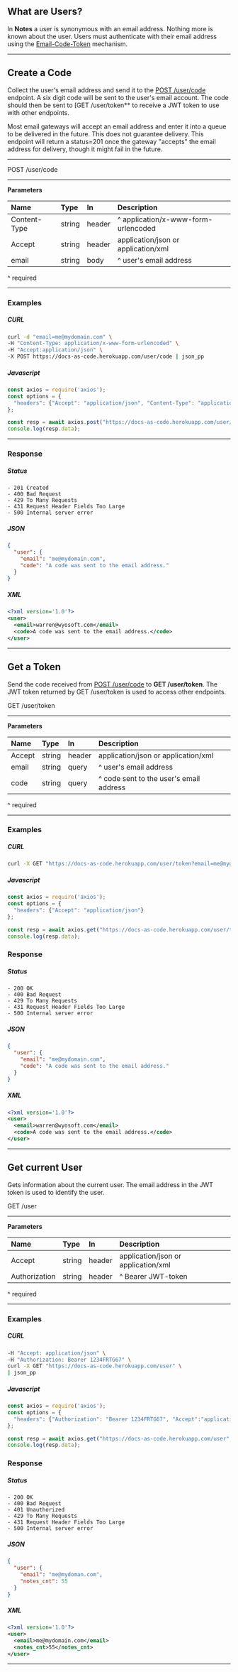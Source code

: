 ## What are Users?

In **Notes** a user is synonymous with an email address. Nothing more is known about the user. Users must authenticate with their email address using the [Email-Code-Token](APIs/overview.md) mechanism.

<!--------------------------------------
CREATE A CODE
--------------------------------------->

---

## Create a Code

Collect the user's email address and send it to the [POST /user/code](#Get-A-Token) endpoint. A six digit code will be sent to the user's email account.  The code should then be sent to [GET /user/token** to receive a JWT token to use with other endpoints.

Most email gateways will accept an email address and enter it into a queue to be delivered in the future. This does not guarantee delivery. This endpoint will return a status=201 once the gateway "accepts" the email address for delivery, though it might fail in the future.

---

<span class="method post">POST</span> /user/code

---

**Parameters**

| Name         | Type    | In     | Description |
| :---         | :---    | :---   | :--- |
| Content-Type | string  | header | ^ application/x-www-form-urlencoded |
| Accept       | string  | header | application/json or application/xml |
| email        | string  | body   | ^ user's email address |

^ required

---

### Examples

<!-- tabs:start -->

##### **CURL**

```bash
curl -d "email=me@mydomain.com" \
-H "Content-Type: application/x-www-form-urlencoded" \
-H "Accept:application/json" \
-X POST https://docs-as-code.herokuapp.com/user/code | json_pp
```

##### **Javascript**

```javascript
const axios = require('axios');
const options = {
  "headers": {"Accept": "application/json", "Content-Type": "application/x-www-form-urlencoded"}
};

const resp = await axios.post("https://docs-as-code.herokuapp.com/user/code", {"email":"me@mydomain.com"}, options)
console.log(resp.data);
```
<!-- tabs:end -->

---

### Response

<!-- tabs:start -->

##### **Status**

```text
- 201 Created
- 400 Bad Request
- 429 To Many Requests
- 431 Request Header Fields Too Large
- 500 Internal server error
```

##### **JSON**

```json
{
  "user": {
    "email": "me@mydomain.com",
    "code": "A code was sent to the email address."
  }
}
```

##### **XML**

```xml
<?xml version='1.0'?>
<user>
  <email>warren@wyosoft.com</email>
  <code>A code was sent to the email address.</code>
</user>
```

<!-- tabs:end -->

<!--------------------------------------
GET A TOKEN
--------------------------------------->

---

## Get a Token

Send the code received from [POST /user/code](#Create-A-Code) to **GET /user/token**. The JWT token returned by GET /user/token is used to access other endpoints.

<span class="method get">GET</span> /user/token

---

**Parameters**

| Name         | Type    | In     | Description |
| :---         | :---    | :---   | :--- |
| Accept       | string  | header | application/json or application/xml |
| email        | string  | query  | ^ user's email address |
| code         | string  | query  | ^ code sent to the user's email address |

^ required

---

### Examples

<!-- tabs:start -->

##### **CURL**

```bash
curl -X GET "https://docs-as-code.herokuapp.com/user/token?email=me@mydomain.com&code=123456" | json_pp
```

##### **Javascript**

```javascript
const axios = require('axios');
const options = {
  "headers": {"Accept": "application/json"}
};

const resp = await axios.get("https://docs-as-code.herokuapp.com/user/token", {"email":"me@mydomain.com"}, options)
console.log(resp.data);
```

<!-- tabs:end -->

### Response

<!-- tabs:start -->
##### **Status**

```text
- 200 OK
- 400 Bad Request
- 429 To Many Requests
- 431 Request Header Fields Too Large
- 500 Internal server error
```

##### **JSON**

```json
{
  "user": {
    "email": "me@mydomain.com",
    "code": "A code was sent to the email address."
  }
}
```

##### **XML**

```xml
<?xml version='1.0'?>
<user>
  <email>warren@wyosoft.com</email>
  <code>A code was sent to the email address.</code>
</user>
```

<!-- tabs:end -->

<!--------------------------------------
GET CURRENT USER
--------------------------------------->

---

## Get current User

Gets information about the current user. The email address in the JWT token is used to identify the user.

<span class="method get">GET</span> /user

---

**Parameters**

| Name          | Type    | In      | Description |
| :---          | :---    | :---    | :--- |
| Accept        | string  | header  | application/json or application/xml |
| Authorization | string  | header  | ^ Bearer JWT-token |

^ required

---

### Examples

<!-- tabs:start -->

##### **CURL**

```bash
-H "Accept: application/json" \
-H "Authorization: Bearer 1234FRTG67" \
curl -X GET "https://docs-as-code.herokuapp.com/user" \
| json_pp
```

##### **Javascript**

```javascript
const axios = require('axios');
const options = {
  "headers": {"Authorization": "Bearer 1234FRTG67", "Accept":"application/json"}
};

const resp = await axios.get("https://docs-as-code.herokuapp.com/user", {}, options)
console.log(resp.data);
```

<!-- tabs:end -->

### Response

<!-- tabs:start -->
##### **Status**

```text
- 200 OK
- 400 Bad Request
- 401 Unauthorized
- 429 To Many Requests
- 431 Request Header Fields Too Large
- 500 Internal server error
```

##### **JSON**

```json
{
  "user": {
    "email": "me@mydoman.com",
    "notes_cnt": 55
  }
}
```

##### **XML**

```xml
<?xml version='1.0'?>
<user>
  <email>me@mydomain.com</email>
  <notes_cnt>55</notes_cnt>
</user>
```

<!-- tabs:end -->

---